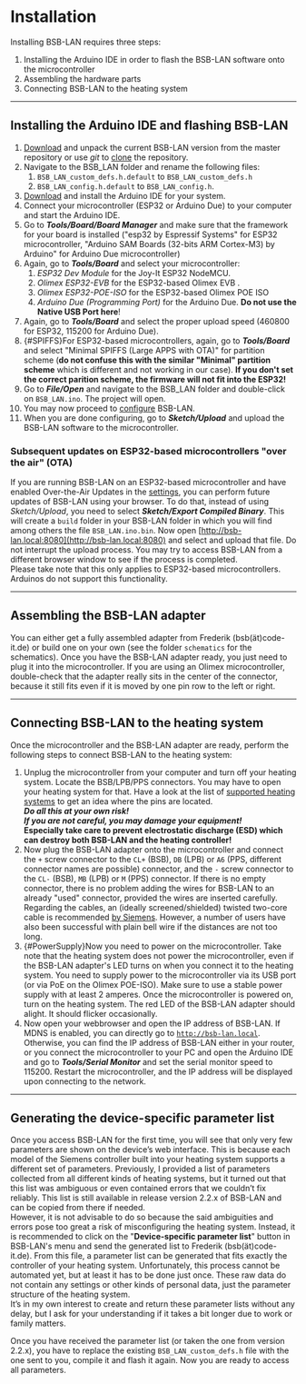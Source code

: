 # Installation
Installing BSB-LAN requires three steps:

1. Installing the Arduino IDE in order to flash the BSB-LAN software onto the microcontroller
1. Assembling the hardware parts
1. Connecting BSB-LAN to the heating system
---
## Installing the Arduino IDE and flashing BSB-LAN

1. [Download](https://github.com/fredlcore/BSB-LAN/archive/refs/heads/master.zip) and unpack the current BSB-LAN version from the master repository or use *git* to [clone](https://github.com/fredlcore/BSB-LAN.git) the repository.
1. Navigate to the BSB_LAN folder and rename the following files:
    1. `BSB_LAN_custom_defs.h.default` to `BSB_LAN_custom_defs.h`
    1. `BSB_LAN_config.h.default` to `BSB_LAN_config.h`.
1. [Download](https://www.arduino.cc/en/software) and install the Arduino IDE for your system.
1. Connect your microcontroller (ESP32 or Arduino Due) to your computer and start the Arduino IDE.
1. Go to ***Tools/Board/Board Manager*** and make sure that the framework for your board is installed ("esp32 by Espressif Systems" for ESP32 microcontroller, "Arduino SAM Boards (32-bits ARM Cortex-M3) by Arduino" for Arduino Due microcontroller)
1. Again, go to ***Tools/Board*** and select your microcontroller:
    1. *ESP32 Dev Module* for the Joy-It ESP32 NodeMCU.
    1. *Olimex ESP32-EVB* for the ESP32-based Olimex EVB .
    1. *Olimex ESP32-POE-ISO* for the ESP32-based Olimex POE ISO
    1. *Arduino Due (Programming Port)* for the Arduino Due. **Do not use the Native USB Port here**!
1. Again, go to ***Tools/Board*** and select the proper upload speed (460800 for ESP32, 115200 for Arduino Due).
1. [](){#SPIFFS}For ESP32-based microcontrollers, again, go to ***Tools/Board*** and select "Minimal SPIFFS (Large APPS with OTA)" for partition scheme (**do not confuse this with the similar "Minimal" partition scheme** which is different and not working in our case). **If you don't set the correct parition scheme, the firmware will not fit into the ESP32!**
1. Go to ***File/Open*** and navigate to the BSB_LAN folder and double-click on `BSB_LAN.ino`. The project will open.
1. You may now proceed to [configure](configure.md) BSB-LAN.
1. When you are done configuring, go to ***Sketch/Upload*** and upload the BSB-LAN software to the microcontroller.

### Subsequent updates on ESP32-based microcontrollers "over the air" (OTA)

If you are running BSB-LAN on an ESP32-based microcontroller and have enabled Over-the-Air Updates in the [settings](configure.md), you can perform future updates of BSB-LAN using your browser. To do that, instead of using *Sketch/Upload*, you need to select ***Sketch/Export Compiled Binary***. This will create a `build` folder in your BSB-LAN folder in which you will find among others the file `BSB_LAN.ino.bin`. Now open [http://bsb-lan.local:8080](http://bsb-lan.local:8080) and select and upload that file. Do not interrupt the upload process. You may try to access BSB-LAN from a different browser window to see if the process is completed.  
Please take note that this only applies to ESP32-based microcontrollers. Arduinos do not support this functionality.

---
## Assembling the BSB-LAN adapter
You can either get a fully assembled adapter from Frederik (bsb(ät)code-it.de) or build one on your own (see the folder `schematics` for the schematics). Once you have the BSB-LAN adapter ready, you just need to plug it into the microcontroller. If you are using an Olimex microcontroller, double-check that the adapter really sits in the center of the connector, because it still fits even if it is moved by one pin row to the left or right.

---
## Connecting BSB-LAN to the heating system

Once the microcontroller and the BSB-LAN adapter are ready, perform the following steps to connect BSB-LAN to the heating system:

1. Unplug the microcontroller from your computer and turn off your heating system. Locate the BSB/LPB/PPS connectors. You may have to open your heating system for that. Have a look at the list of [supported heating systems](supported_heating_systems.md) to get an idea where the pins are located.<br>***Do all this at your own risk!***<br>***If you are not careful, you may damage your equipment!***<br>**Especially take care to prevent electrostatic discharge (ESD) which can destroy both BSB-LAN and the heating controller!**
1. Now plug the BSB-LAN adapter onto the microcontroller and connect the `+` screw connector to the `CL+` (BSB), `DB` (LPB) or `A6` (PPS, different connector names are possible) connector, and the `-` screw connector to the `CL-` (BSB), `MB` (LPB) or `M` (PPS) connector. If there is no empty connector, there is no problem adding the wires for BSB-LAN to an already "used" connector, provided the wires are inserted carefully. Regarding the cables, an (ideally screened/shielded) twisted two-core cable is recommended [by Siemens](https://sid.siemens.com/v/u/20140). However, a number of users have also been successful with plain bell wire if the distances are not too long.
1. [](){#PowerSupply}Now you need to power on the microcontroller. Take note that the heating system does not power the microcontroller, even if the BSB-LAN adapter's LED turns on when you connect it to the heating system. You need to supply power to the microcontroller via its USB port (or via PoE on the Olimex POE-ISO). Make sure to use a stable power supply with at least 2 amperes. Once the microcontroller is powered on, turn on the heating system. The red LED of the BSB-LAN adapter should alight. It should flicker occasionally.
1. Now open your webbrowser and open the IP address of BSB-LAN. If MDNS is enabled, you can directly go to [`http://bsb-lan.local`](http://bsb-lan.local). Otherwise, you can find the IP address of BSB-LAN either in your router, or you connect the microcontroller to your PC and open the Arduino IDE and go to ***Tools/Serial Monitor*** and set the serial monitor speed to 115200. Restart the microcontroller, and the IP address will be displayed upon connecting to the network.
---
## Generating the device-specific parameter list

Once you access BSB-LAN for the first time, you will see that only very few parameters are shown on the device’s web interface. This is because each model of the Siemens controller built into your heating system supports a different set of parameters. Previously, I provided a list of parameters collected from all different kinds of heating systems, but it turned out that this list was ambiguous or even contained errors that we couldn’t fix reliably. This list is still available in release version 2.2.x of BSB-LAN and can be copied from there if needed.  
However, it is not advisable to do so because the said ambiguities and errors pose too great a risk of misconfiguring the heating system. Instead, it is recommended to click on the "**Device-specific parameter list**" button in BSB-LAN's menu and send the generated list to Frederik (bsb(ät)code-it.de). From this file, a parameter list can be generated that fits exactly the controller of your heating system. Unfortunately, this process cannot be automated yet, but at least it has to be done just once. These raw data do not contain any settings or other kinds of personal data, just the parameter structure of the heating system.  
It’s in my own interest to create and return these parameter lists without any delay, but I ask for your understanding if it takes a bit longer due to work or family matters.  

Once you have received the parameter list (or taken the one from version 2.2.x), you have to replace the existing `BSB_LAN_custom_defs.h` file with the one sent to you, compile it and flash it again. Now you are ready to access all parameters.

